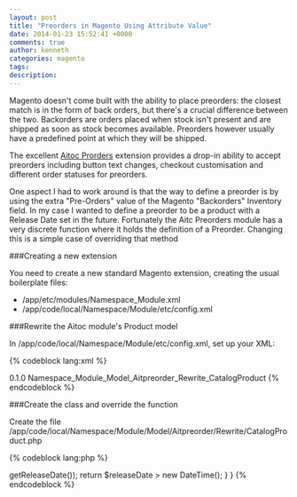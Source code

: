 ```yaml
---
layout: post
title: "Preorders in Magento Using Attribute Value"
date: 2014-01-23 15:52:41 +0000
comments: true
author: kenneth
categories: magento
tags: 
description: 
---
```


Magento doesn't come built with the ability to place preorders: the closest match is in the form of back orders, but there's a crucial difference between the two. Backorders are orders placed when stock isn't present and are shipped as soon as stock becomes available. Preorders however usually have a predefined point at which they will be shipped.

The excellent [Aitoc Prorders](http://www.aitoc.com/en/magentomods_pre_order.html) extension provides a drop-in ability to accept preorders including button text changes, checkout customisation and different order statuses for preorders.

One aspect I had to work around is that the way to define a preorder is by using the extra "Pre-Orders" value of the Magento "Backorders" Inventory field. In my case I wanted to define a preorder to be a product with a Release Date set in the future. Fortunately the Aitc Preorders module has a very discrete function where it holds the definition of a Preorder. Changing this is a simple case of overriding that method

###Creating a new extension

You need to create a new standard Magento extension, creating the usual boilerplate files:

- /app/etc/modules/Namespace_Module.xml
- /app/code/local/Namespace/Module/etc/config.xml

###Rewrite the Aitoc module's Product model

In /app/code/local/Namespace/Module/etc/config.xml, set up your XML:

{% codeblock lang:xml %}
<?xml version="1.0"?>
<config>
    <modules>
        <Namespace_Module>
            <version>0.1.0</version>
        </Namespace_Module>
    </modules>
    <global>
        <models>
            <catalog>
                <rewrite>
                    <product>Namespace_Module_Model_Aitpreorder_Rewrite_CatalogProduct</product>
                </rewrite>
            </catalog>
        </models>
    </global>
</config>   
{% endcodeblock %}

###Create the class and override the function

Create the file /app/code/local/Namespace/Module/Model/Aitpreorder/Rewrite/CatalogProduct.php

{% codeblock lang:php %}

<?php

class Namespace_Module_Model_Aitpreorder_Rewrite_CatalogProduct extends Aitoc_Aitpreorder_Model_Rewrite_CatalogProduct {
    public function getPreorder()
    {
        // Add whatever logic you like here and return it as a boolean
        $releaseDate = DateTime::createFromFormat('Y-m-d H:i:s', $this->getReleaseDate());
        return $releaseDate > new DateTime();
    }

}

{% endcodeblock %}

